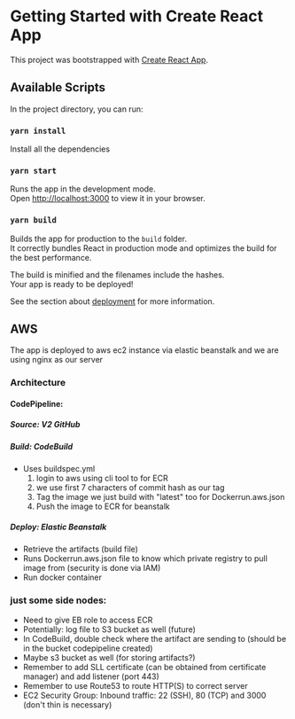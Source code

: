 # Getting Started with Create React App

This project was bootstrapped with [Create React App](https://github.com/facebook/create-react-app).

## Available Scripts

In the project directory, you can run:

### `yarn install`
Install all the dependencies

### `yarn start`

Runs the app in the development mode.\
Open [http://localhost:3000](http://localhost:3000) to view it in your browser.

### `yarn build`

Builds the app for production to the `build` folder.\
It correctly bundles React in production mode and optimizes the build for the best performance.

The build is minified and the filenames include the hashes.\
Your app is ready to be deployed!

See the section about [deployment](https://facebook.github.io/create-react-app/docs/deployment) for more information.


## AWS
The app is deployed to aws ec2 instance via elastic beanstalk and we are using nginx as our server

### Architecture

#### CodePipeline:
##### Source: V2 GitHub
##### Build: CodeBuild
  - Uses buildspec.yml
    1. login to aws using cli tool to for ECR
    2. we use first 7 characters of commit hash as our tag
    3. Tag the image we just build with "latest" too for Dockerrun.aws.json
    4. Push the image to ECR for beanstalk

##### Deploy: Elastic Beanstalk
  - Retrieve the artifacts (build file)
  - Runs Dockerrun.aws.json file to know which private registry to pull image from (security is done via IAM)
  - Run docker container

### just some side nodes:
  - Need to give EB role to access ECR
  - Potentially: log file to S3 bucket as well (future)
  - In CodeBuild, double check where the artifact are sending to (should be in the bucket codepipeline created)
  - Maybe s3 bucket as well (for storing artifacts?)
  - Remember to add SLL certificate (can be obtained from certificate manager) and add listener (port 443)
  - Remember to use Route53 to route HTTP(S) to correct server
  - EC2 Security Group: Inbound traffic: 22 (SSH), 80 (TCP) and 3000 (don't thin is necessary)